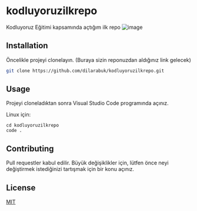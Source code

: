 # kodluyoruzilkrepo
Kodluyoruz Eğitimi kapsamında açtığım ilk repo
![image](![image](https://user-images.githubusercontent.com/76563133/152646525-77106212-119f-4d77-a790-bd4535cdc853.png)
)

## Installation

Öncelikle projeyi clonelayın. (Buraya sizin reponuzdan aldığınız link gelecek)

```bash
git clone https://github.com/dilarabuk/kodluyoruzilkrepo.git
```

## Usage

Projeyi cloneladıktan sonra Visual Studio Code programında açınız.

Linux için:
```linux
cd kodluyoruzilkrepo
code .
```

## Contributing
Pull requestler kabul edilir. Büyük değişiklikler için, lütfen önce neyi değiştirmek istediğinizi tartışmak için bir konu açınız.


## License
[MIT](https://choosealicense.com/licenses/mit/)

